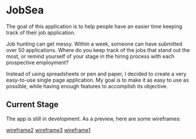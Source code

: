 # JobSea
The goal of this application is to help people have an easier time keeping track of their job application.

Job hunting can get messy. Within a week, someone can have submitted over 50 applications. Where do you keep track of the jobs that stand out the most, or remind yourself of your stage in the hiring process with each prospective employment?

Instead of using spreadsheets or pen and paper, I decided to create a very easy-to-use single page application. My goal is to make it as easy to use as possible, while having enough features to accomplish its objective.

## Current Stage

The app is still in development. As a preview, here are some wireframes:

[wireframe2](./wireframes/wireframe2.png)
[wireframe3](./wireframes/wireframe3.png)
[wireframe1](./wireframes/wireframe1.png)